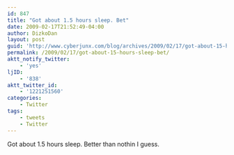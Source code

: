 ```yaml
---
id: 847
title: "Got about 1.5 hours sleep. Bet"
date: 2009-02-17T21:52:49-04:00
author: DizkoDan
layout: post
guid: 'http://www.cyberjunx.com/blog/archives/2009/02/17/got-about-15-hours-sleep-bet/'
permalink: /2009/02/17/got-about-15-hours-sleep-bet/
aktt_notify_twitter:
    - 'yes'
ljID:
    - '838'
aktt_twitter_id:
    - '1221251560'
categories:
    - Twitter
tags:
    - tweets
    - Twitter
---
```


Got about 1.5 hours sleep. Better than nothin I guess.